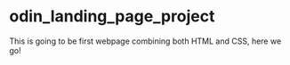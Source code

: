 # odin_landing_page_project
This is going to be first webpage combining both HTML and CSS, here we go!